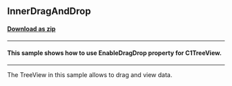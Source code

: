 ## InnerDragAndDrop
#### [Download as zip](https://minhaskamal.github.io/DownGit/#/home?url=https://github.com/GrapeCity/ComponentOne-WinForms-Samples/tree/master/NetFramework\TreeView\VB\InnerDragAndDrop\InnerDragAndDrop)
____
#### This sample shows how to use EnableDragDrop property for C1TreeView.
____
The TreeView in this sample allows to drag and view data. 